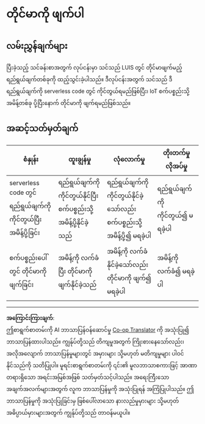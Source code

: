 <!--
CO_OP_TRANSLATOR_METADATA:
{
  "original_hash": "da5d9360fe02fdcc1e91a725016c846d",
  "translation_date": "2025-08-28T16:23:02+00:00",
  "source_file": "6-consumer/lessons/3-spoken-feedback/assignment.md",
  "language_code": "my"
}
-->
# တိုင်မာကို ဖျက်ပါ

## လမ်းညွှန်ချက်များ

ပြီးခဲ့သည့် သင်ခန်းစာအတွက် လုပ်ငန်းမှာ သင်သည် LUIS တွင် တိုင်မာဖျက်မည့် ရည်ရွယ်ချက်တစ်ခုကို ထည့်သွင်းခဲ့ပါသည်။ ဒီလုပ်ငန်းအတွက် သင်သည် ဒီရည်ရွယ်ချက်ကို serverless code တွင် ကိုင်တွယ်ရမည်ဖြစ်ပြီး၊ IoT စက်ပစ္စည်းသို့ အမိန့်တစ်ခု ပို့ပြီးနောက် တိုင်မာကို ဖျက်ရမည်ဖြစ်သည်။

## အဆင့်သတ်မှတ်ချက်

| စံနှုန်း | ထူးချွန်မှု | လုံလောက်မှု | တိုးတက်မှုလိုအပ်မှု |
| -------- | ----------- | ----------- | ------------------ |
| serverless code တွင် ရည်ရွယ်ချက်ကို ကိုင်တွယ်ပြီး အမိန့်ပို့ခြင်း | ရည်ရွယ်ချက်ကို ကိုင်တွယ်နိုင်ပြီး စက်ပစ္စည်းသို့ အမိန့်ပို့နိုင်ခဲ့သည် | ရည်ရွယ်ချက်ကို ကိုင်တွယ်နိုင်ခဲ့သော်လည်း စက်ပစ္စည်းသို့ အမိန့်ပို့၍ မရခဲ့ပါ | ရည်ရွယ်ချက်ကို ကိုင်တွယ်၍ မရခဲ့ပါ |
| စက်ပစ္စည်းပေါ်တွင် တိုင်မာကို ဖျက်ခြင်း | အမိန့်ကို လက်ခံပြီး တိုင်မာကို ဖျက်နိုင်ခဲ့သည် | အမိန့်ကို လက်ခံနိုင်ခဲ့သော်လည်း တိုင်မာကို ဖျက်၍ မရခဲ့ပါ | အမိန့်ကို လက်ခံ၍ မရခဲ့ပါ |

---

**အကြောင်းကြားချက်**:  
ဤစာရွက်စာတမ်းကို AI ဘာသာပြန်ဝန်ဆောင်မှု [Co-op Translator](https://github.com/Azure/co-op-translator) ကို အသုံးပြု၍ ဘာသာပြန်ထားပါသည်။ ကျွန်ုပ်တို့သည် တိကျမှုအတွက် ကြိုးစားနေသော်လည်း၊ အလိုအလျောက် ဘာသာပြန်မှုများတွင် အမှားများ သို့မဟုတ် မတိကျမှုများ ပါဝင်နိုင်သည်ကို သတိပြုပါ။ မူရင်းစာရွက်စာတမ်းကို ၎င်း၏ မူလဘာသာစကားဖြင့် အာဏာတရားရှိသော အရင်းအမြစ်အဖြစ် သတ်မှတ်သင့်ပါသည်။ အရေးကြီးသော အချက်အလက်များအတွက် လူက ဘာသာပြန်မှုကို အသုံးပြုရန် အကြံပြုပါသည်။ ဤဘာသာပြန်မှုကို အသုံးပြုခြင်းမှ ဖြစ်ပေါ်လာသော နားလည်မှုမှားများ သို့မဟုတ် အဓိပ္ပာယ်မှားများအတွက် ကျွန်ုပ်တို့သည် တာဝန်မယူပါ။